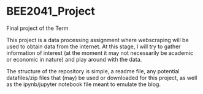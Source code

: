 # BEE2041_Project
Final project of the Term

This project is a data processing assignment where webscraping will be used to obtain data from the internet. At this stage, I will try to gather information of interest (at the moment it may not necessarily be academic or economic in nature) and play around with the data.

The structure of the repository is simple, a readme file, any potential datafiles/zip files that (may) be used or downloaded for this project, as well as the ipynb/jupyter notebook file meant to emulate the blog. 
